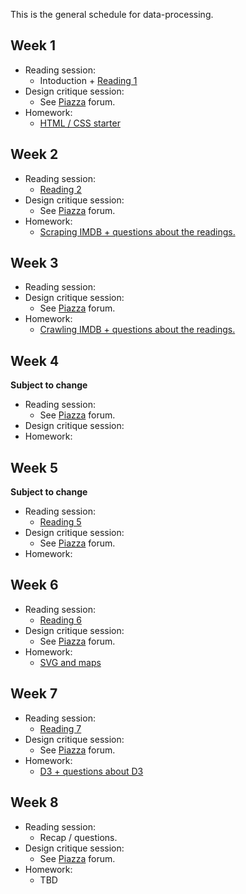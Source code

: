 This is the general schedule for data-processing. 

## Week 1

* Reading session:
    * Intoduction + [Reading 1](/readings/reading-1)
* Design critique session:
    * See [Piazza] forum.
* Homework:
    * [HTML / CSS starter](/homework/week-1-html-and-css)

## Week 2

* Reading session:
    * [Reading 2](/readings/reading-2)
* Design critique session:
    * See [Piazza] forum.
* Homework:
    * [Scraping IMDB + questions about the readings.](/homework/week-2-scraping)

## Week 3

* Reading session:
* Design critique session:
    * See [Piazza] forum.
* Homework: 
    * [Crawling IMDB + questions about the readings.](/homework/week-3-crawling)

## Week 4
**Subject to change**

* Reading session:
    * See [Piazza] forum.
* Design critique session:
* Homework:

## Week 5
**Subject to change**

* Reading session:
    * [Reading 5](/readings/reading-5)
* Design critique session:
    * See [Piazza] forum.
* Homework:

## Week 6
* Reading session:
    * [Reading 6](/readings/reading-6)
* Design critique session:
    * See [Piazza] forum.
* Homework:
    * [SVG and maps](/homework/week-6-svg-and-maps)

## Week 7
* Reading session:
    * [Reading 7](/readings/reading-7)
* Design critique session:
    * See [Piazza] forum.
* Homework:
    * [D3 + questions about D3](/homework/week-7-svg-and-d3)

## Week 8
* Reading session:
    * Recap / questions.
* Design critique session:
    * See [Piazza] forum.
* Homework:
    * TBD

[Piazza]: http://piazza.com
